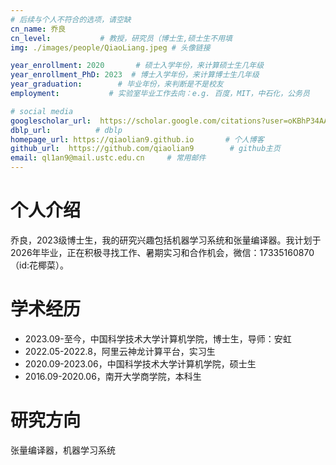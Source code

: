 ```yaml
---
# 后续与个人不符合的选项，请空缺
cn_name: 乔良
cn_level:           # 教授，研究员（博士生,硕士生不用填
img: ./images/people/QiaoLiang.jpeg # 头像链接

year_enrollment: 2020       # 硕士入学年份，来计算硕士生几年级
year_enrollment_PhD: 2023  # 博士入学年份，来计算博士生几年级
year_graduation:        # 毕业年份，来判断是不是校友
employment:           # 实验室毕业工作去向：e.g. 百度，MIT，中石化，公务员

# social media
googlescholar_url:  https://scholar.google.com/citations?user=oKBhP34AAAAJ    # googlescholar
dblp_url:          # dblp
homepage_url: https://qiaolian9.github.io       # 个人博客
github_url:  https://github.com/qiaolian9        # github主页
email: ql1an9@mail.ustc.edu.cn     # 常用邮件
---
```

# 个人介绍

乔良，2023级博士生，我的研究兴趣包括机器学习系统和张量编译器。我计划于2026年毕业，正在积极寻找工作、暑期实习和合作机会，微信：17335160870（id:花椰菜）。

# 学术经历

* 2023.09-至今，中国科学技术大学计算机学院，博士生，导师：安虹
* 2022.05-2022.8，阿里云神龙计算平台，实习生
* 2020.09-2023.06，中国科学技术大学计算机学院，硕士生
* 2016.09-2020.06，南开大学商学院，本科生

# 研究方向

张量编译器，机器学习系统
